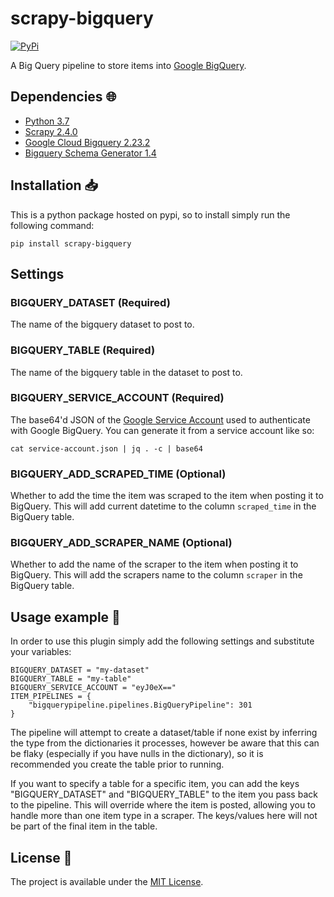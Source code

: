 # scrapy-bigquery

<a href="https://pypi.org/project/scrapy-bigquery/">
    <img alt="PyPi" src="https://img.shields.io/pypi/v/scrapy-bigquery">
</a>

A Big Query pipeline to store items into [Google BigQuery](https://cloud.google.com/bigquery/).

## Dependencies :globe_with_meridians:

* [Python 3.7](https://www.python.org/downloads/release/python-370/)
* [Scrapy 2.4.0](https://scrapy.org/)
* [Google Cloud Bigquery 2.23.2](https://pypi.org/project/google-cloud-bigquery/)
* [Bigquery Schema Generator 1.4](https://github.com/bxparks/bigquery-schema-generator)

## Installation :inbox_tray:

This is a python package hosted on pypi, so to install simply run the following command:

`pip install scrapy-bigquery`

## Settings

### BIGQUERY_DATASET (Required)

The name of the bigquery dataset to post to.

### BIGQUERY_TABLE (Required)

The name of the bigquery table in the dataset to post to.

### BIGQUERY_SERVICE_ACCOUNT (Required)

The base64'd JSON of the [Google Service Account](https://cloud.google.com/iam/docs/service-accounts) used to authenticate with Google BigQuery. You can generate it from a service account like so:

`cat service-account.json | jq . -c | base64`

### BIGQUERY_ADD_SCRAPED_TIME (Optional)

Whether to add the time the item was scraped to the item when posting it to BigQuery. This will add current datetime to the column `scraped_time` in the BigQuery table.

### BIGQUERY_ADD_SCRAPER_NAME (Optional)

Whether to add the name of the scraper to the item when posting it to BigQuery. This will add the scrapers name to the column `scraper` in the BigQuery table.

## Usage example :eyes:

In order to use this plugin simply add the following settings and substitute your variables:

```
BIGQUERY_DATASET = "my-dataset"
BIGQUERY_TABLE = "my-table"
BIGQUERY_SERVICE_ACCOUNT = "eyJ0eX=="
ITEM_PIPELINES = {
    "bigquerypipeline.pipelines.BigQueryPipeline": 301
}
```

The pipeline will attempt to create a dataset/table if none exist by inferring the type from the dictionaries it processes, however be aware that this can be flaky (especially if you have nulls in the dictionary), so it is recommended you create the table prior to running.

If you want to specify a table for a specific item, you can add the keys "BIGQUERY_DATASET" and "BIGQUERY_TABLE" to the item you pass back to the pipeline. This will override where the item is posted, allowing you to handle more than one item type in a scraper. The keys/values here will not be part of the final item in the table.

## License :memo:

The project is available under the [MIT License](LICENSE).
